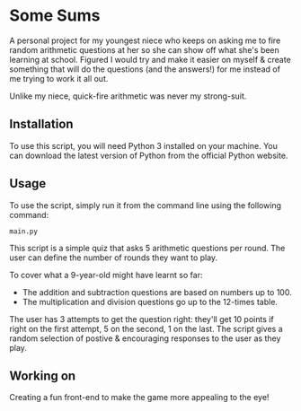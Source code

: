 # Some Sums
A personal project for my youngest niece who keeps on asking me to fire random arithmetic questions at her so she can show off what she's been learning at school.
Figured I would try and make it easier on myself & create something that will do the questions (and the answers!) for me instead of me trying to work it all out.

Unlike my niece, quick-fire arithmetic was never my strong-suit.

## Installation
To use this script, you will need Python 3 installed on your machine. You can download the latest version of Python from the official Python website.


## Usage
To use the script, simply run it from the command line using the following command:

`main.py`

This script is a simple quiz that asks 5 arithmetic questions per round. The user can define the number of rounds they want to play.

To cover what a 9-year-old might have learnt so far:
- The addition and subtraction questions are based on numbers up to 100.
- The multiplication and division questions go up to the 12-times table.

The user has 3 attempts to get the question right: they'll get 10 points if right on the first attempt, 5 on the second, 1 on the last. 
The script gives a random selection of postive & encouraging responses to the user as they play. 

## Working on
Creating a fun front-end to make the game more appealing to the eye!
